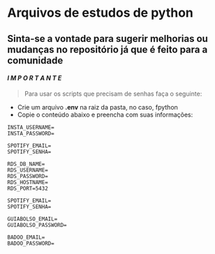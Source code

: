 # Arquivos de estudos de python
## Sinta-se a vontade para sugerir melhorias ou mudanças no repositório já que é feito para a comunidade

#### *I M P O R T A N T E*

> Para usar os scripts que precisam de senhas faça o seguinte:
- Crie um arquivo **.env** na raiz da pasta, no caso, fpython
- Copie o conteúdo abaixo e preencha com suas informações:
~~~~ 
INSTA_USERNAME=
INSTA_PASSWORD=

SPOTIFY_EMAIL=
SPOTIFY_SENHA=

RDS_DB_NAME=
RDS_USERNAME=
RDS_PASSWORD=
RDS_HOSTNAME=
RDS_PORT=5432

SPOTIFY_EMAIL=
SPOTIFY_SENHA=

GUIABOLSO_EMAIL=
GUIABOLSO_PASSWORD=

BADOO_EMAIL=
BADOO_PASSWORD=
~~~~


